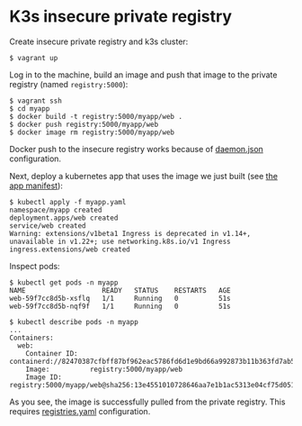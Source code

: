 # K3s insecure private registry

Create insecure private registry and k3s cluster:

```console
$ vagrant up
```

Log in to the machine, build an image and push that image to the private
registry (named `registry:5000`):

```console
$ vagrant ssh
$ cd myapp
$ docker build -t registry:5000/myapp/web .
$ docker push registry:5000/myapp/web
$ docker image rm registry:5000/myapp/web
```

Docker push to the insecure registry works because of [daemon.json
](templates/docker-daemon.json) configuration.

Next, deploy a kubernetes app that uses the image we just built (see [the app
manifest](myapp/myapp.yaml)):

```console
$ kubectl apply -f myapp.yaml
namespace/myapp created
deployment.apps/web created
service/web created
Warning: extensions/v1beta1 Ingress is deprecated in v1.14+, unavailable in v1.22+; use networking.k8s.io/v1 Ingress
ingress.extensions/web created
```

Inspect pods:

```console
$ kubectl get pods -n myapp
NAME                   READY   STATUS    RESTARTS   AGE
web-59f7cc8d5b-xsflq   1/1     Running   0          51s
web-59f7cc8d5b-nqf9f   1/1     Running   0          51s

$ kubectl describe pods -n myapp
...
Containers:
  web:
    Container ID:   containerd://82470387cfbff87bf962eac5786fd6d1e9bd66a992873b11b363fd7ab562be81
    Image:          registry:5000/myapp/web
    Image ID:       registry:5000/myapp/web@sha256:13e4551010728646aa7e1b1ac5313e04cf75d051fa441396832fcd6d600b5e71
```

As you see, the image is successfully pulled from the private registry. This
requires [registries.yaml](templates/k3s-registries.yaml) configuration.
